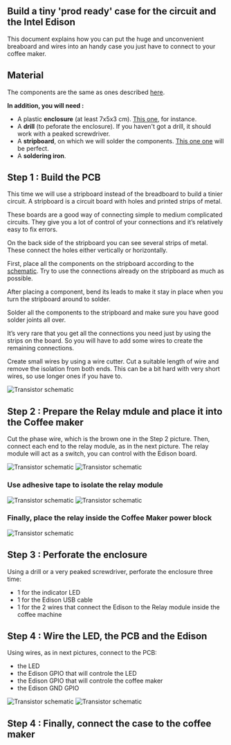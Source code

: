 Build a tiny 'prod ready' case for the circuit and the Intel Edison
-----

This document explains how you can put the huge and unconvenient breaboard and wires into an handy case you just have to connect to your coffee maker.

## Material

The components are the same as ones described  [here](./hardware.md).

**In addition, you will need :**

* A plastic **enclosure** (at least 7x5x3 cm). [This one](http://uk.farnell.com/multicomp/g3107/enclosure-abs-grey-ip65-120x80x55mm/dp/1526653), for instance.
* A **drill** (to peforate the enclosure). If you haven't got a drill, it should work with a peaked screwdriver.
* A **stripboard**, on which we will solder the components. [This one one](http://uk.farnell.com/multicomp/n254-899/stripboard-sngl-sided-0-1inch/dp/9423230) will be perfect.
* A **soldering iron**.

## Step 1 : Build the PCB

This time we will use a stripboard instead of the breadboard to build a tinier circuit.
A stripboard is a circuit board with holes and printed strips of metal.

These boards are a good way of connecting simple to medium complicated circuits. They give you a lot of control of your connections and it’s relatively easy to fix errors.

On the back side of the stripboard you can see several strips of metal. These connect the holes either vertically or horizontally.

First, place all the components on the stripboard according to the [schematic](./images/trans-sch.png). Try to use the connections already on the stripboard as much as possible.

After placing a component, bend its leads to make it stay in place when you turn the stripboard around to solder.

Solder all the components to the stripboard and make sure you have good solder joints all over.

It’s very rare that you get all the connections you need just by using the strips on the board. So you will have to add some wires to create the remaining connections.

Create small wires by using a wire cutter. Cut a suitable length of wire and remove the isolation from both ends. This can be a bit hard with very short wires, so use longer ones if you have to.

![Transistor schematic](./images/7.jpg)

## Step 2 : Prepare the Relay mdule and place it into the Coffee maker

Cut the phase wire, which is the brown one in the Step 2 picture.
Then, connect each end to the relay module, as in the next picture. The relay module will act as a switch, you can control with the Edison board.

![Transistor schematic](./images/1.jpg)
![Transistor schematic](./images/3.jpg)

### Use adhesive tape to isolate the relay module
![Transistor schematic](./images/4.jpg)
![Transistor schematic](./images/5.jpg)

### Finally, place the relay inside the Coffee Maker power block
![Transistor schematic](./images/6.jpg)


## Step 3 : Perforate the enclosure

Using a drill or a very peaked screwdriver, perforate the enclosure three time:
- 1 for the indicator LED
- 1 for the Edison USB cable
- 1 for the 2 wires that connect the Edison to the Relay module inside the coffee machine

## Step 4 : Wire the LED, the PCB and the Edison

Using wires, as in next pictures, connect to the PCB:
- the LED
- the Edison GPIO that will controle the LED
- the Edison GPIO that will controle the coffee maker
- the Edison GND GPIO

![Transistor schematic](./images/8.jpg)
![Transistor schematic](./images/9.jpg)

## Step 4 : Finally, connect the case to the coffee maker
